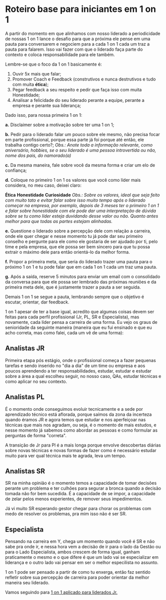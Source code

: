 # Roteiro base para iniciantes em 1 on 1

A partir do momento em que alinhamos com nosso liderado a periodicidade de nossas 1 on 1 lance o desafio para que a próxima ele pense em uma pauta para conversarem e negociem para a cada 1 on 1 cada um traz a pauta para falarem. Isso vai fazer com que o liderado faça parte do contexto e coloca responsabilidade para ele também.

Lembre-se que o foco da 1 on 1 basicamente é:

1. Ouvir 5x mais que falar;
2. Promover Coach e Feedback (construtivos e nunca destrutivos e tudo com muita **ética**);
3. Pegar feedback a seu respeito e pedir que faça isso com muita Honestidade;
4. Analisar a felicidade do seu liderado perante a equipe, perante a empresa e perante sua liderança;

Dado isso, para nossa primeira 1 on 1:

**a.** Disclaimer sobre a motivação sobre ter uma 1 on 1;

**b.** Pedir para o liderado falar um pouco sobre ele mesmo, não precisa focar em parte profissional, porque essa parte já foi porque até então, ele trabalha contigo certo?;
*Obs.: Anote toda a informação relevante, como aniversário, hobbies, se o seu liderado é uma pessoa introvertida ou não, nome dos pais, do namorado(a)*

**c.** Da mesma maneira, fale sobre você da mesma forma e criar um elo de confiança;

**d.** Coloque no primeiro 1 on 1 os valores que você como líder mais considera, no meu caso, deixei claro:

**Ética**
**Honestidade**
**Curiosidade**
*Obs.: Sobre os valores, ideal que seja feito com muito tato e evitar falar sobre isso muito tempo após o liderado começar na empresa, por exemplo, depois de 3 meses ter o primeiro 1 on 1 e falar sobre honestidade com ele pode dar uma interpretação de dúvida sobre se tu como líder esteja duvidando desse valor ou não. Quanto antes melhor para que todas as partes estejam alinhadas.*

**e.** Questione o liderado sobre a percepção dele com relação a carreira, onde ele quer chegar e nesse momento tu já pode dar seu primeiro conselho e pergunte para ele como ele gostaria de ser ajudado por ti, pelo time e pela empresa, que ele possa ser bem sincero para que tu possa extrair o máximo dele para então orientá-lo da melhor forma.

**f.** Propor a primeira meta, que seria do liderado trazer uma pauta para o próximo 1 on 1 e tu pode falar que em cada 1 on 1 cada um traz uma pauta.

**g.** Após a saída, reserve 5 minutos para enviar um email com o consolidado da conversa para que ele possa ser lembrado das próximas reuniões e da primeira meta dele, que é justamente trazer a pauta a ser seguida.

Demais 1 on 1 se segue a pauta, lembrando sempre que o objetivo é escutar, orientar, dar feedback.

1 on 1 apesar de ter a base igual, acredito que algumas coisas devem ser feitas para cada perfil profissional (Jr, PL, SR e Especialista), mas novamente, cada líder pensa a carreira de uma forma. Eu vejo os graus de senioridade da seguinte maneira (maneira que eu fui ensinado e que eu acho correta, mas como falei, cada um vê de uma forma):

## Analistas JR

Primeira etapa pós estágio, onde o profissional começa a fazer pequenas tarefas e sendo inserido no "dia a dia" de um time ou empresa e aos poucos aprendendo a ter responsabilidades, estudar, estudar e estudar sobre a área a qual escolheu seguir, no nosso caso, QAs, estudar técnicas e como aplicar no seu contexto.

## Analistas PL

É o momento onde conseguimos evoluir tecnicamente e a sede por aprendizado técnico está aflorada, porque saímos da zona da incerteza quando éramos JR e agora temos que estudar e nos aperfeiçoar nas técnicas que mais nos agradam, ou seja, é o momento de mais estudos, e nesse momento já sabemos como abordar as pessoas e como formular as perguntas de forma "correta".

A transição de Jr para Pl é a mais longa porque envolve descobertas diárias sobre novas técnicas e novas formas de fazer como é necessário estudar muito para ver qual técnica mais te agrada, leva um tempo.

## Analistas SR

SR na minha opinião é o momento temos a capacidade de tomar decisões perante um problema e ter culhões para segurar a bronca quando a decisão tomada não for bem sucedida. É a capacidade de se impor, a capacidade de zelar pelos menos experientes, de remover seus impedimentos.

Já vi muito SR esperando gestor chegar para chorar os problemas com medo de resolver os problemas, pra mim isso não é ser SR.

## Especialista

Pensando na carreira em Y, chega um momento quando você é SR e não sabe pra onde ir, e nessa hora vem a decisão de ir para o lado da Gestão ou para o Lado Especialista, ambos crescem de forma igual, ganham praticamente o mesmo e o que difere é que um lado vai se especializar em liderança e o outro lado vai pensar em ser o melhor especilista no assunto.

1 on 1 pode ser pensado a partir de como tu enxerga, então faz sentido refletir sobre sua percepção de carreira para poder orientar da melhor maneira seu liderado.

Vamos seguindo para [1 on 1 aplicado para liderados Jr.](WIP)

